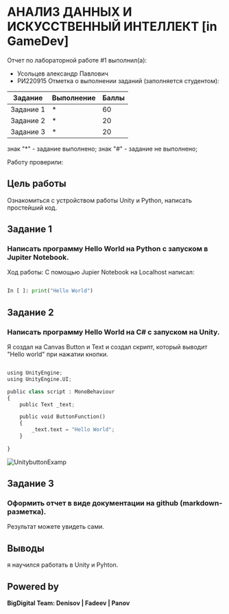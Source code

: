 # АНАЛИЗ ДАННЫХ И ИСКУССТВЕННЫЙ ИНТЕЛЛЕКТ [in GameDev]
Отчет по лабораторной работе #1 выполнил(а):
- Усольцев александр Павлович
- РИ220915
Отметка о выполнении заданий (заполняется студентом):

| Задание | Выполнение | Баллы |
| ------ | ------ | ------ |
| Задание 1 | * | 60 |
| Задание 2 | * | 20 |
| Задание 3 | * | 20 |

знак "*" - задание выполнено; знак "#" - задание не выполнено;

Работу проверили:


## Цель работы
Ознакомиться с устройством работы Unity и Python, написать простейший код.

## Задание 1
### Написать программу Hello World на Python с запуском в Jupiter Notebook.

Ход работы:
С помощью Jupier Notebook на Localhost написал:

```py

In [ ]: print("Hello World")


```

## Задание 2
### Написать программу Hello World на C# с запуском на Unity.

Я создал на Canvas Button и Text и создал скрипт, который выводит "Hello world" при нажатии кнопки. 

```py

using UnityEngine;
using UnityEngine.UI;

public class script : MonoBehaviour
{
    public Text _text;

    public void ButtonFunction()
    {
        _text.text = "Hello World";
    }
    
}

```
![UnitybuttonExamp](https://github.com/Alexnearsalt/Data-analysis/assets/130209675/918efeca-dd35-40f9-87e8-74003476230f)


## Задание 3
### Оформить отчет в виде документации на github (markdown-разметка).

Результат можете увидеть сами.

## Выводы

я научился работать в Unity и Pyhton.

## Powered by

**BigDigital Team: Denisov | Fadeev | Panov**
